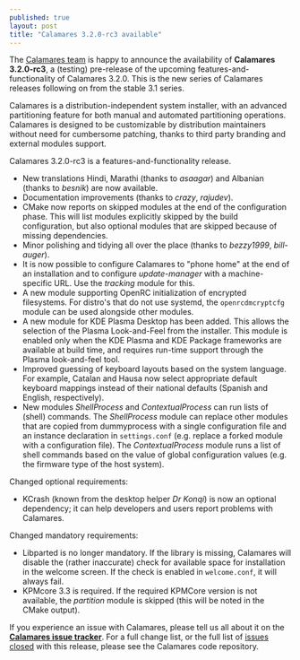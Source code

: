 ```yaml
---
published: true
layout: post
title: "Calamares 3.2.0-rc3 available"
---
```

The [Calamares team](https://calamares.io/team/) is happy to announce the
availability of **Calamares 3.2.0-rc3**, a (testing) pre-release
of the upcoming features-and-functionality of Calamares 3.2.0.
This is the new series of Calamares releases following on
from the stable 3.1 series.

Calamares is a distribution-independent system installer, with an advanced
partitioning feature for both manual and automated partitioning operations.
Calamares is designed to be customizable by distribution maintainers without
need for cumbersome patching, thanks to third party branding and external
modules support.

<!--more-->

Calamares 3.2.0-rc3 is a features-and-functionality release.

* New translations Hindi, Marathi (thanks to *asaagar*) and Albanian
  (thanks to *besnik*) are now available.
* Documentation improvements
  (thanks to *crazy*, *rajudev*).
* CMake now reports on skipped modules at the end of the configuration
  phase. This will list modules explicitly skipped by the build
  configuration, but also optional modules that are skipped because
  of missing dependencies.
* Minor polishing and tidying all over the place
  (thanks to *bezzy1999*, *bill-auger*).
* It is now possible to configure Calamares to "phone home" at the
  end of an installation and to configure *update-manager* with
  a machine-specific URL. Use the *tracking* module for this.
* A new module supporting OpenRC initialization of encrypted filesystems.
  For distro's that do not use systemd, the `openrcdmcryptcfg` module
  can be used alongside other modules.
* A new module for KDE Plasma Desktop has been added. This allows
  the selection of the Plasma Look-and-Feel from the installer.
  This module is enabled only when the KDE Plasma and KDE Package
  frameworks are available at build time, and requires run-time 
  support through the Plasma look-and-feel tool.
* Improved guessing of keyboard layouts based on the system language.
  For example, Catalan and Hausa now select appropriate default
  keyboard mappings instead of their national defaults (Spanish and English,
  respectively).
* New modules *ShellProcess* and *ContextualProcess* can run lists
  of (shell) commands. The *ShellProcess* module can replace
  other modules that are copied from dummyprocess with a single
  configuration file and an instance declaration in `settings.conf`
  (e.g. replace a forked module with a configuration file).
  The *ContextualProcess* module runs a list of shell commands
  based on the value of global configuration values (e.g.
  the firmware type of the host system).

Changed optional requirements:
* KCrash (known from the desktop helper *Dr Konqi*) is now an optional
  dependency; it can help developers and users report problems with
  Calamares.

Changed mandatory requirements:
* Libparted is no longer mandatory. If the library is missing,
  Calamares will disable the (rather inaccurate) check for
  available space for installation in the welcome screen.
  If the check is enabled in `welcome.conf`, it will always fail.
* KPMcore 3.3 is required. If the required KPMCore version is not
  available, the *partition* module is skipped (this will be noted
  in the CMake output).

If you experience an issue with Calamares, please tell us all about it
on the [**Calamares issue tracker**][1]. For a full change list, or
the full list of [issues closed][2] with this release, please see the
Calamares code repository.

[1]: https://github.com/calamares/calamares/issues
[2]: https://github.com/calamares/calamares/milestone/42?closed=1

